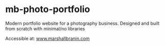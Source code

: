 # mb-photo-portfolio

Modern portfolio website for a photography business. Designed and built from scratch with minimal/no libraries

Accessible at: www.marshallbranin.com
